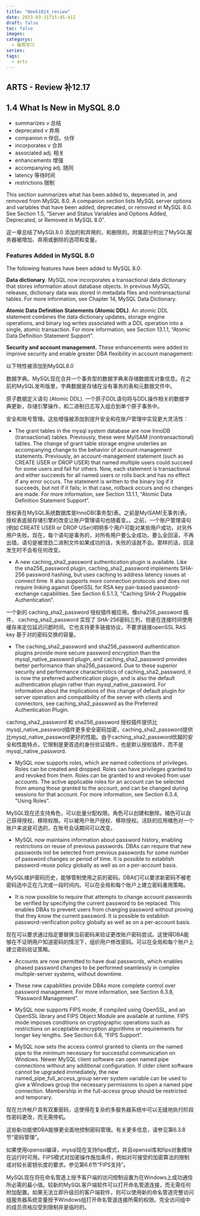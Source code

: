 ```yaml
---
title: "Week1024_review"
date: 2023-03-31T15:45:41Z
draft: false 
toc: false
images:
categorys:
  - 每周学习
series:
tags:
  - arts 
---
```


## ARTS - Review 补12.17
## 1.4 What Is New in MySQL 8.0

* summarizes v 总结
* deprecated v 弃用
* companion n 伴侣，伙伴
* incorporates v 合并
* associated adj. 相关
* enhancements 增强
* accompanying adj. 随同
* latency 等待时间
* restrictions 限制


This section summarizes what has been added to, deprecated in, and removed from MySQL 8.0. A companion section lists MySQL server options and variables that have been added, deprecated, or removed in MySQL 8.0. See Section 1.5, “Server and Status Variables and Options Added, Deprecated, or Removed in MySQL 8.0”.

这一章总结了MySQL8.0 添加的和弃用的，和删除的。附属部分列出了MySQL服务器被增加、弃用或删除的选项和变量。


### Features Added in MySQL 8.0
The following features have been added to MySQL 8.0:

**Data dictionary**.  MySQL now incorporates a transactional data dictionary that stores information about database objects. In previous MySQL releases, dictionary data was stored in metadata files and nontransactional tables. For more information, see Chapter 14, MySQL Data Dictionary.

**Atomic Data Definition Statements (Atomic DDL)**.  An atomic DDL statement combines the data dictionary updates, storage engine operations, and binary log writes associated with a DDL operation into a single, atomic transaction. For more information, see Section 13.1.1, “Atomic Data Definition Statement Support”.

**Security and account management.**  These enhancements were added to improve security and enable greater DBA flexibility in account management:

以下特性被添加到MySQL8.0

数据字典。MySQL现在合并一个事务型的数据字典来存储数据库对象信息。在之前的MySQL发布版里，字典数据是存储在没有事务的表和元数据文件中。

原子数据定义语句 (Atomic DDL). 一个原子DDL语句将与DDL操作相关的数据字典更新，存储引擎操作，和二进制日志写入组合到单个原子事务中。

安全和账号管理。这些增强被添加到提升安全和在账户管理中实现更大灵活性：

* The grant tables in the mysql system database are now InnoDB (transactional) tables. Previously, these were MyISAM (nontransactional) tables. The change of grant table storage engine underlies an accompanying change to the behavior of account-management statements. Previously, an account-management statement (such as CREATE USER or DROP USER) that named multiple users could succeed for some users and fail for others. Now, each statement is transactional and either succeeds for all named users or rolls back and has no effect if any error occurs. The statement is written to the binary log if it succeeds, but not if it fails; in that case, rollback occurs and no changes are made. For more information, see Section 13.1.1, “Atomic Data Definition Statement Support”.

授权表在MySQL系统数据库是InnoDB(事务型)表。之前是MyISAM(无事务)表。授权表底层存储引擎的改变让账户管理语句也随着变。。之前，一个账户管理语句(例如  CREATE USER or DROP USer)明明多个用户可能对某些用户成功，对另外用户失败。现在，每个语句是事务的，对所有用户要么全成功，要么全回滚，不再出错。语句是被泄劲二进制文件如果成功的话，失败的话就不会。那样的话，回滚发生时不会有任何改变。

* A new caching_sha2_password authentication plugin is available. Like the sha256_password plugin, caching_sha2_password implements SHA-256 password hashing, but uses caching to address latency issues at connect time. It also supports more connection protocols and does not require linking against OpenSSL for RSA key pair-based password-exchange capabilities. See Section 6.5.1.3, “Caching SHA-2 Pluggable Authentication”.

一个新的 caching_sha2_password 授权插件被应用。像sha256_password 插件， caching_sha2_password 实现了 SHA-256密码三列，但是在连接时间使用缓存来定位延迟问题时间。它也支持更多链接协议，不要求链接openSSL RAS key 基于对的密码交换的容量。

* The caching_sha2_password and sha256_password authentication plugins provide more secure password encryption than the mysql_native_password plugin, and caching_sha2_password provides better performance than sha256_password. Due to these superior security and performance characteristics of caching_sha2_password, it is now the preferred authentication plugin, and is also the default authentication plugin rather than mysql_native_password. For information about the implications of this change of default plugin for server operation and compatibility of the server with clients and connectors, see caching_sha2_password as the Preferred Authentication Plugin.

caching_sha2_password 和 sha256_password 授权插件提供比mysql_native_password插件更多安全密码加密，caching_sha2_password提供比mysql_native_password更好的性能。由于caching_sha2_password优越的安全和性能特点，它限制是更首选的身份验证插件，也是默认授权插件，而不是mysql_native_password.


* MySQL now supports roles, which are named collections of privileges. Roles can be created and dropped. Roles can have privileges granted to and revoked from them. Roles can be granted to and revoked from user accounts. The active applicable roles for an account can be selected from among those granted to the account, and can be changed during sessions for that account. For more information, see Section 6.3.4, “Using Roles”.

MySQL现在还支持角色，可以批量分配权限。角色可以创建和删除。橘色可以自己获得授权，移除权限。可以被用户账户授权、移除授权。活跃的应用橘色对一个账户来说是可选的，在账号会话期间可以改变。

* MySQL now maintains information about password history, enabling restrictions on reuse of previous passwords. DBAs can require that new passwords not be selected from previous passwords for some number of password changes or period of time. It is possible to establish password-reuse policy globally as well as on a per-account basis.

MySQL维护密码历史，能够管制使用之前的密码。DBA们可以要求新密码不被老密码选中正在几次或一段时间内。可以在全局和每个账户上建立密码重用策略。

* It is now possible to require that attempts to change account passwords be verified by specifying the current password to be replaced. This enables DBAs to prevent users from changing password without proving that they know the current password. It is possible to establish password-verification policy globally as well as on a per-account basis.

现在可以要求通过指定要替换当前密码来验证更改账户密码尝试。这使得DBA能够在不证明用户知道密码的情况下，组织用户修改密码。可以在全局和每个账户上建立密码验证策略。


* Accounts are now permitted to have dual passwords, which enables phased password changes to be performed seamlessly in complex multiple-server systems, without downtime.

* These new capabilities provide DBAs more complete control over password management. For more information, see Section 6.3.8, “Password Management”.

* MySQL now supports FIPS mode, if compiled using OpenSSL, and an OpenSSL library and FIPS Object Module are available at runtime. FIPS mode imposes conditions on cryptographic operations such as restrictions on acceptable encryption algorithms or requirements for longer key lengths. See Section 6.6, “FIPS Support”.

* MySQL now sets the access control granted to clients on the named pipe to the minimum necessary for successful communication on Windows. Newer MySQL client software can open named pipe connections without any additional configuration. If older client software cannot be upgraded immediately, the new named_pipe_full_access_group server system variable can be used to give a Windows group the necessary permissions to open a named pipe connection. Membership in the full-access group should be restricted and temporary.


现在允许帐户具有双重密码，这使得在复杂的多服务器系统中可以无缝地执行阶段性密码更改，而无需停机。

这些新功能使DBA能够更全面地控制密码管理。有关更多信息，请参见第6.3.8节“密码管理”。


如果使用openssl编译，mysql现在支持fips模式，并且openssl库和fips对象模块在运行时可用。FIPS模式对加密操作施加条件，例如对可接受的加密算法的限制或对较长密钥长度的要求。参见第6.6节“FIPS支持”。


MySQL现在将在命名管道上授予客户端的访问控制设置为在Windows上成功通信所必需的最小值。较新的MySQL客户端软件可以打开命名管道连接，而无需任何附加配置。如果无法立即升级旧的客户端软件，则可以使用新的命名管道完整访问组服务器系统变量授予Windows组打开命名管道连接所需的权限。完全访问组中的成员资格应受到限制并是临时的。



